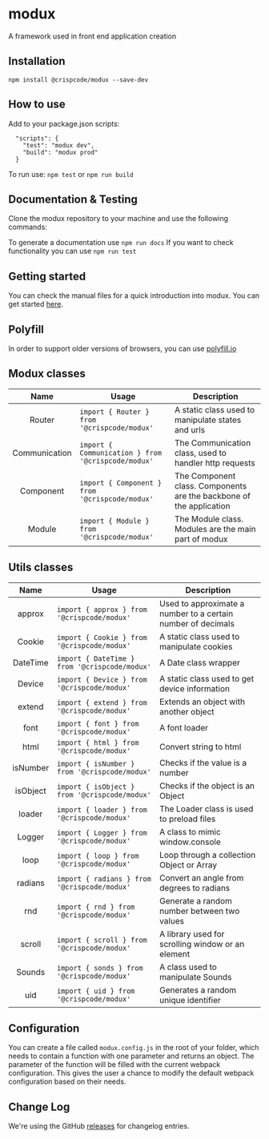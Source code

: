 # modux
A framework used in front end application creation

## Installation

```
npm install @crispcode/modux --save-dev
```

## How to use

Add to your package.json scripts:
```
  "scripts": {
    "test": "modux dev",
    "build": "modux prod"
  }
```

To run use: `npm test` or `npm run build`

## Documentation & Testing

Clone the modux repository to your machine and use the following commands:

To generate a documentation use `npm run docs`
If you want to check functionality you can use `npm run test` 

## Getting started

You can check the manual files for a quick introduction into modux. You can get started [here](https://github.com/CrispCode/modux/blob/master/manual/getting-started.md).

## Polyfill

In order to support older versions of browsers, you can use [polyfill.io](https://polyfill.io/)

## Modux classes

  |Name|Usage|Description|
  |:---:|---|---|
  | Router | `import { Router } from '@crispcode/modux'` | A static class used to manipulate states and urls |
  | Communication | `import { Communication } from '@crispcode/modux'` | The Communication class, used to handler http requests |
  | Component | `import { Component } from '@crispcode/modux'` | The Component class. Components are the backbone of the application |
  | Module | `import { Module } from '@crispcode/modux'` | The Module class. Modules are the main part of modux |

## Utils classes

  |Name|Usage|Description|
  |:---:|---|---|
  | approx | `import { approx } from '@crispcode/modux'` | Used to approximate a number to a certain number of decimals |
  | Cookie | `import { Cookie } from '@crispcode/modux'` | A static class used to manipulate cookies |
  | DateTime | `import { DateTime } from '@crispcode/modux'` | A Date class wrapper |
  | Device | `import { Device } from '@crispcode/modux'` | A static class used to get device information |
  | extend | `import { extend } from '@crispcode/modux'` | Extends an object with another object |
  | font | `import { font } from '@crispcode/modux'` | A font loader |
  | html | `import { html } from '@crispcode/modux'` | Convert string to html |
  | isNumber | `import { isNumber } from '@crispcode/modux'` | Checks if the value is a number |
  | isObject | `import { isObject } from '@crispcode/modux'` | Checks if the object is an Object |
  | loader | `import { loader } from '@crispcode/modux'` | The Loader class is used to preload files |
  | Logger | `import { Logger } from '@crispcode/modux'` | A class to mimic window.console |
  | loop | `import { loop } from '@crispcode/modux'` | Loop through a collection Object or Array |
  | radians | `import { radians } from '@crispcode/modux'` | Convert an angle from degrees to radians |
  | rnd | `import { rnd } from '@crispcode/modux'` | Generate a random number between two values |
  | scroll | `import { scroll } from '@crispcode/modux'` | A library used for scrolling window or an element |
  | Sounds | `import { sonds } from '@crispcode/modux'` | A class used to manipulate Sounds |
  | uid | `import { uid } from '@crispcode/modux'` | Generates a random unique identifier |

## Configuration

  You can create a file called ```modux.config.js``` in the root of your folder, which needs to contain a function with one parameter and returns an object. The parameter of the function will be filled with the current webpack configuration. This gives the user a chance to modify the default webpack configuration based on their needs.

## Change Log

  We're using the GitHub [releases](https://github.com/CrispCode/modux/releases) for changelog entries.